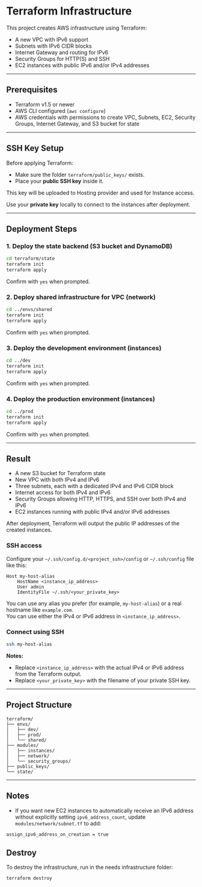 # Terraform Infrastructure

This project creates AWS infrastructure using Terraform:
- A new VPC with IPv6 support
- Subnets with IPv6 CIDR blocks
- Internet Gateway and routing for IPv6
- Security Groups for HTTP(S) and SSH
- EC2 instances with public IPv6 and/or IPv4 addresses

---

## Prerequisites

- Terraform v1.5 or newer
- AWS CLI configured (`aws configure`)
- AWS credentials with permissions to create VPC, Subnets, EC2, Security Groups, Internet Gateway, and S3 bucket for state

---

## SSH Key Setup

Before applying Terraform:

- Make sure the folder `terraform/public_keys/` exists.
- Place your **public SSH key** inside it.

This key will be uploaded to Hosting provider and used for Instance access.

Use your **private key** locally to connect to the instances after deployment.

---

## Deployment Steps

### 1. Deploy the state backend (S3 bucket and DynamoDB)

```bash
cd terraform/state
terraform init
terraform apply
```

Confirm with `yes` when prompted.

### 2. Deploy shared infrastructure for VPC (network)

```bash
cd ../envs/shared
terraform init
terraform apply
```

Confirm with `yes` when prompted.

### 3. Deploy the development environment (instances)

```bash
cd ../dev
terraform init
terraform apply
```

Confirm with `yes` when prompted.

### 4. Deploy the production environment (instances)

```bash
cd ../prod
terraform init
terraform apply
```

Confirm with `yes` when prompted.

---

## Result

- A new S3 bucket for Terraform state
- New VPC with both IPv4 and IPv6
- Three subnets, each with a dedicated IPv4 and IPv6 CIDR block
- Internet access for both IPv4 and IPv6
- Security Groups allowing HTTP, HTTPS, and SSH over both IPv4 and IPv6
- EC2 instances running with public IPv4 and/or IPv6 addresses

After deployment, Terraform will output the public IP addresses of the created instances.

### SSH access

Configure your `~/.ssh/config.d/<project_ssh>/config` or `~/.ssh/config` file like this:

```
Host my-host-alias
    HostName <instance_ip_address>
    User admin
    IdentityFile ~/.ssh/<your_private_key>
```
You can use any alias you prefer (for example, `my-host-alias`) or a real hostname like `example.com`.  
You can use either the IPv4 or IPv6 address in `<instance_ip_address>`.

### Connect using SSH

```bash
ssh my-host-alias
```

**Notes:**
- Replace `<instance_ip_address>` with the actual IPv4 or IPv6 address from the Terraform output.
- Replace `<your_private_key>` with the filename of your private SSH key.

---

## Project Structure

```plaintext
terraform/
├── envs/
│   ├── dev/
│   ├── prod/
│   └── shared/
├── modules/
│   ├── instances/
│   ├── network/
│   └── security_groups/
├── public_keys/
└── state/
```

---

## Notes

- If you want new EC2 instances to automatically receive an IPv6 address without explicitly setting `ipv6_address_count`, update `modules/network/subnet.tf` to add:

```hcl
assign_ipv6_address_on_creation = true
```

## Destroy

To destroy the infrastructure, run in the needs infrastructure folder:

```bash
terraform destroy
```
